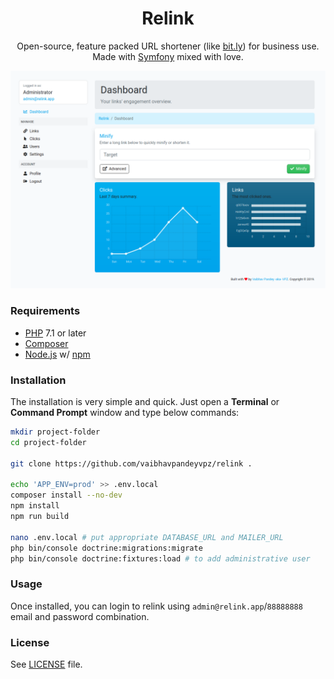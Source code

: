<h1 align="center">Relink</h1>

<p align="center">
    Open-source, feature packed URL shortener (like <a href="https://bit.ly/">bit.ly</a>) for business use. Made with <a href="https://symfony.com/">Symfony</a> mixed with love.
</p>

[![Screenshot](https://raw.githubusercontent.com/vaibhavpandeyvpz/relink/master/screenshot.png)](https://raw.githubusercontent.com/vaibhavpandeyvpz/relink/master/screenshot.png)

### Requirements
- [PHP](https://php.net/) 7.1 or later
- [Composer](https://getcomposer.org/)
- [Node.js](https://nodejs.org/) w/ [npm](https://www.npmjs.com/)

### Installation
The installation is very simple and quick. Just open a **Terminal** or **Command Prompt** window and type below commands:

```bash
mkdir project-folder
cd project-folder

git clone https://github.com/vaibhavpandeyvpz/relink .

echo 'APP_ENV=prod' >> .env.local
composer install --no-dev
npm install
npm run build

nano .env.local # put appropriate DATABASE_URL and MAILER_URL
php bin/console doctrine:migrations:migrate
php bin/console doctrine:fixtures:load # to add administrative user
```

### Usage
Once installed, you can login to relink using `admin@relink.app`/`88888888` email and password combination.

### License
See [LICENSE](LICENSE) file.
